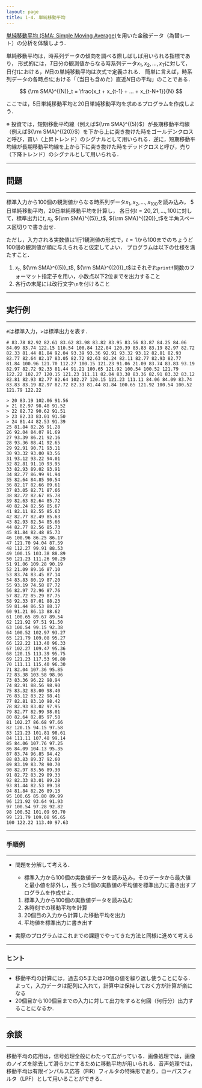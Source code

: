 ```yaml
---
layout: page
title: 1-4. 単純移動平均
---
```


[単純移動平均 (SMA: Simple Moving Average)](https://ja.wikipedia.org/wiki/%E7%A7%BB%E5%8B%95%E5%B9%B3%E5%9D%87)を用いた金融データ（為替レート）の分析を体験しよう．

単純移動平均は，時系列データの傾向を調べる際しばしば用いられる指標であり，
形式的には，$T$日分の観測値からなる時系列データ$x_1, x_2, ..., x_T$に対して，日付$t$における，$N$日の単純移動平均は次式で定義される．
簡単に言えば，時系列データの各時点$t$における「（当日も含めた）直近$N$日の平均」のことである．


$$
{\rm SMA}^{(N)}_t = \frac{x_t + x_{t-1} + ... + x_{t-N+1}}{N}
$$

ここでは，5日単純移動平均と20日単純移動平均を求めるプログラムを作成しよう．

※ 投資では，短期移動平均線（例えば${\rm SMA}^{(5)}$）が長期移動平均線（例えば${\rm SMA}^{(20)}$）を下から上に突き抜けた時をゴールデンクロスと呼び，買い（上昇トレンド）のシグナルとして用いられる．逆に，短期移動平均線が長期移動平均線を上から下に突き抜けた時をデッドクロスと呼び，売り（下降トレンド）のシグナルとして用いられる．

---
## 問題
---

標準入力から$100$個の観測値からなる時系列データ$x_1, x_2, ..., x_{100}$を読み込み，
5日単純移動平均，20日単純移動平均を計算し，
各日付$t=20, 21, ..., 100$に対して，標準出力に$t$, $x_t$, ${\rm SMA}^{(5)}_t$, ${\rm SMA}^{(20)}_t$を半角スペース区切りで書き出せ．

ただし，入力される実数値は1行1観測値の形式で，$t=1$から$100$までのちょうど$100$個の観測値が順に与えられると仮定してよい．
プログラムは以下の仕様を満たすこと．

1. $x_t$, ${\rm SMA}^{(5)}_t$, ${\rm SMA}^{(20)}_t$はそれぞれ`printf`関数のフォーマット指定子を用い，小数点以下2位までを出力すること
1. 各行の末尾には改行文字`\n`を付けること

---
## 実行例
---

`#`は標準入力，`>`は標準出力を表す．

```
# 83.78 82.92 82.61 83.62 83.98 83.82 83.95 83.56 83.87 84.25 84.06 84.09 83.74 122.15 110.54 100.84 122.04 120.39 83.83 83.19 82.97 82.72 82.33 81.44 81.84 92.04 93.39 93.36 92.91 93.32 93.12 82.81 82.93 82.77 82.64 82.17 83.05 82.72 82.63 82.24 82.11 82.77 82.93 82.77 81.84 100.96 121.70 112.27 100.15 121.23 91.06 21.09 83.74 83.83 93.19 82.97 82.72 92.33 81.44 91.21 100.65 121.92 100.54 100.52 121.79 122.22 102.27 120.15 121.23 111.11 82.04 83.38 83.36 82.91 83.32 83.12 82.81 82.93 82.77 82.64 102.27 120.15 121.23 111.11 84.06 84.09 83.74 83.83 83.19 82.97 82.72 82.33 81.44 81.84 100.65 121.92 100.54 100.52 121.79 122.22

> 20 83.19 102.06 91.56
> 21 82.97 98.48 91.52
> 22 82.72 90.62 91.51
> 23 82.33 83.01 91.50
> 24 81.44 82.53 91.39
25 81.84 82.26 91.28
26 92.04 84.07 91.69
27 93.39 86.21 92.16
28 93.36 88.41 92.65
29 92.91 90.71 93.11
30 93.32 93.00 93.56
31 93.12 93.22 94.01
32 82.81 91.10 93.95
33 82.93 89.02 93.91
34 82.77 86.99 91.94
35 82.64 84.85 90.54
36 82.17 82.66 89.61
37 83.05 82.71 87.66
38 82.72 82.67 85.78
39 82.63 82.64 85.72
40 82.24 82.56 85.67
41 82.11 82.55 85.63
42 82.77 82.49 85.63
43 82.93 82.54 85.66
44 82.77 82.56 85.73
45 81.84 82.48 85.73
46 100.96 86.25 86.17
47 121.70 94.04 87.59
48 112.27 99.91 88.53
49 100.15 103.38 88.89
50 121.23 111.26 90.29
51 91.06 109.28 90.19
52 21.09 89.16 87.10
53 83.74 83.45 87.14
54 83.83 80.19 87.20
55 93.19 74.58 87.72
56 82.97 72.96 87.76
57 82.72 85.29 87.75
58 92.33 87.01 88.23
59 81.44 86.53 88.17
60 91.21 86.13 88.62
61 100.65 89.67 89.54
62 121.92 97.51 91.50
63 100.54 99.15 92.38
64 100.52 102.97 93.27
65 121.79 109.08 95.27
66 122.22 113.40 96.33
67 102.27 109.47 95.36
68 120.15 113.39 95.75
69 121.23 117.53 96.80
70 111.11 115.40 96.30
71 82.04 107.36 95.85
72 83.38 103.58 98.96
73 83.36 96.22 98.94
74 82.91 88.56 98.90
75 83.32 83.00 98.40
76 83.12 83.22 98.41
77 82.81 83.10 98.42
78 82.93 83.02 97.95
79 82.77 82.99 98.01
80 82.64 82.85 97.58
81 102.27 86.68 97.66
82 120.15 94.15 97.58
83 121.23 101.81 98.61
84 111.11 107.48 99.14
85 84.06 107.76 97.25
86 84.09 104.13 95.35
87 83.74 96.85 94.42
88 83.83 89.37 92.60
89 83.19 83.78 90.70
90 82.97 83.56 89.30
91 82.72 83.29 89.33
92 82.33 83.01 89.28
93 81.44 82.53 89.18
94 81.84 82.26 89.13
95 100.65 85.80 89.99
96 121.92 93.64 91.93
97 100.54 97.28 92.82
98 100.52 101.09 93.70
99 121.79 109.08 95.65
100 122.22 113.40 97.63
```

---
### 手順例
---

- 問題を分解して考える．
  - 標準入力から100個の実数値データを読み込み，そのデータから最大値と最小値を除外し，残った5個の実数値の平均値を標準出力に書き出すプログラムを作成せよ．

  1. 標準入力から100個の実数値データを読み込む
  1. 各時刻での移動平均を計算
  1. 20個目の入力から計算した移動平均を出力
  1. 平均値を標準出力に書き出す

- 実際のプログラムはこれまでの課題でやってきた方法と同様に進めて考える

---
### ヒント
---

- 移動平均の計算には，過去の5または20個の値を繰り返し使うことになる．よって，入力データは配列に入れて，計算中は保持しておく方が計算が楽になる
- 20個目から100個目までの入力に対して出力をすると何回（何行分）出力することになるか．

---
## 余談
---
移動平均の応用は，信号処理全般にわたって広がっている．画像処理では，画像のノイズを除去して滑らかにするために移動平均が用いられる．音声処理では，移動平均は有限インパルス応答（FIR）フィルタの特殊形であり，ローパスフィルタ（LPF）として用いることができる．
